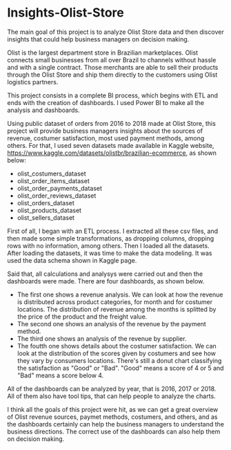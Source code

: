 # Insights-Olist-Store

The main goal of this project is to analyze Olist Store data and then discover insights that could help business managers on decision making. 

Olist is the largest department store in Brazilian marketplaces. Olist connects small businesses from all over Brazil to channels without hassle and with a single contract. Those merchants are able to sell their products through the Olist Store and ship them directly to the customers using Olist logistics partners.

This project consists in a complete BI process, which begins with ETL and ends with the creation of dashboards. I used Power BI to make all the analysis and dashboards.

Using public dataset of orders from 2016 to 2018 made at Olist Store, this project will provide business managers insights about the sources of revenue, costumer satisfaction, most used payment methods, among others.
For that, I used seven datasets made available in Kaggle website, https://www.kaggle.com/datasets/olistbr/brazilian-ecommerce, as shown below:

- olist_costumers_dataset
- olist_order_items_dataset
- olist_order_payments_dataset
- olist_order_reviews_dataset
- olist_orders_dataset
- olist_products_dataset
- olist_sellers_dataset

First of all, I began with an ETL process. I extracted all these csv files, and then made some simple transformations, as dropping columns, dropping rows with no information, among others. Then I loaded all the datasets.
After loading the datasets, it was time to make the data modeling. It was used the data schema shown in Kaggle page.

Said that, all calculations and analysys were carried out and then the dashboards were made. There are four dashboards, as shown below.

- The first one shows a revenue analysis. We can look at how the revenue is distributed across product categories, for month and for costumer locations. The distribution of revenue among the months is splitted by the price of the product and the freight value.
- The second one shows an analysis of the revenue by the payment method.
- The third one shows an analysis of the revenue by supplier. 
- The foutth one shows details about the costumer satisfaction. We can look at the distribution of the scores given by costumers and see how they vary by consumers locations. There's still a donut chart classifying the satisfaction as "Good" or "Bad". "Good" means a score of 4 or 5 and "Bad" means a score below 4.

All of the dashboards can be analyzed by year, that is 2016, 2017 or 2018. All of them also have tool tips, that can help people to analyze the charts. 

I think all the goals of this project were hit, as we can get a great overview of Olist revenue sources, paymet methods, costumers, and others, and as the dashboards certainly can help the business managers to understand the business directions. The correct use of the dashboards can also help them on decision making.

